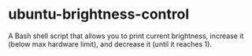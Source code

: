# ubuntu-brightness-control
A Bash shell script that allows you to print current brightness, increase it (below max hardware limit), and decrease it (until it reaches 1).
